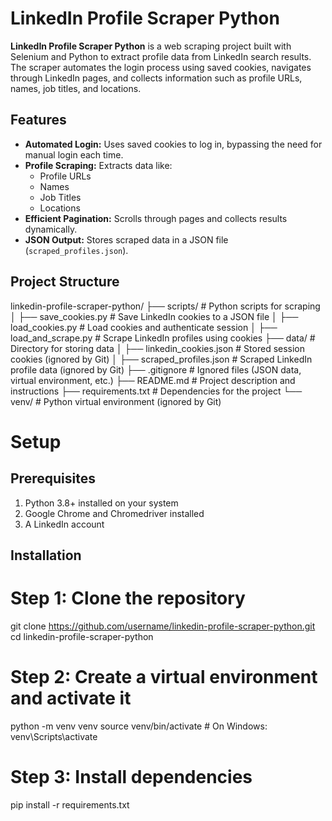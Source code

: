 # LinkedIn Profile Scraper Python

**LinkedIn Profile Scraper Python** is a web scraping project built with Selenium and Python to extract profile data from LinkedIn search results. The scraper automates the login process using saved cookies, navigates through LinkedIn pages, and collects information such as profile URLs, names, job titles, and locations.

## Features

- **Automated Login:** Uses saved cookies to log in, bypassing the need for manual login each time.
- **Profile Scraping:** Extracts data like:
  - Profile URLs
  - Names
  - Job Titles
  - Locations
- **Efficient Pagination:** Scrolls through pages and collects results dynamically.
- **JSON Output:** Stores scraped data in a JSON file (`scraped_profiles.json`).

## Project Structure

linkedin-profile-scraper-python/
├── scripts/               # Python scripts for scraping
│   ├── save_cookies.py    # Save LinkedIn cookies to a JSON file
│   ├── load_cookies.py    # Load cookies and authenticate session
│   ├── load_and_scrape.py # Scrape LinkedIn profiles using cookies
├── data/                  # Directory for storing data
│   ├── linkedin_cookies.json   # Stored session cookies (ignored by Git)
│   ├── scraped_profiles.json   # Scraped LinkedIn profile data (ignored by Git)
├── .gitignore             # Ignored files (JSON data, virtual environment, etc.)
├── README.md              # Project description and instructions
├── requirements.txt       # Dependencies for the project
└── venv/                  # Python virtual environment (ignored by Git)


# Setup
## Prerequisites
1. Python 3.8+ installed on your system
2. Google Chrome and Chromedriver installed
3. A LinkedIn account

## Installation
# Step 1: Clone the repository
git clone https://github.com/username/linkedin-profile-scraper-python.git
cd linkedin-profile-scraper-python

# Step 2: Create a virtual environment and activate it
python -m venv venv
source venv/bin/activate  # On Windows: venv\Scripts\activate

# Step 3: Install dependencies
pip install -r requirements.txt
  